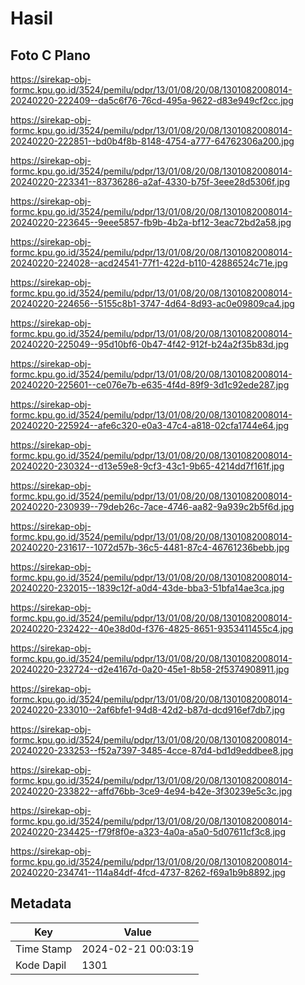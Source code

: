 # Hasil

## Foto C Plano

https://sirekap-obj-formc.kpu.go.id/3524/pemilu/pdpr/13/01/08/20/08/1301082008014-20240220-222409--da5c6f76-76cd-495a-9622-d83e949cf2cc.jpg

https://sirekap-obj-formc.kpu.go.id/3524/pemilu/pdpr/13/01/08/20/08/1301082008014-20240220-222851--bd0b4f8b-8148-4754-a777-64762306a200.jpg

https://sirekap-obj-formc.kpu.go.id/3524/pemilu/pdpr/13/01/08/20/08/1301082008014-20240220-223341--83736286-a2af-4330-b75f-3eee28d5306f.jpg

https://sirekap-obj-formc.kpu.go.id/3524/pemilu/pdpr/13/01/08/20/08/1301082008014-20240220-223645--9eee5857-fb9b-4b2a-bf12-3eac72bd2a58.jpg

https://sirekap-obj-formc.kpu.go.id/3524/pemilu/pdpr/13/01/08/20/08/1301082008014-20240220-224028--acd24541-77f1-422d-b110-42886524c71e.jpg

https://sirekap-obj-formc.kpu.go.id/3524/pemilu/pdpr/13/01/08/20/08/1301082008014-20240220-224656--5155c8b1-3747-4d64-8d93-ac0e09809ca4.jpg

https://sirekap-obj-formc.kpu.go.id/3524/pemilu/pdpr/13/01/08/20/08/1301082008014-20240220-225049--95d10bf6-0b47-4f42-912f-b24a2f35b83d.jpg

https://sirekap-obj-formc.kpu.go.id/3524/pemilu/pdpr/13/01/08/20/08/1301082008014-20240220-225601--ce076e7b-e635-4f4d-89f9-3d1c92ede287.jpg

https://sirekap-obj-formc.kpu.go.id/3524/pemilu/pdpr/13/01/08/20/08/1301082008014-20240220-225924--afe6c320-e0a3-47c4-a818-02cfa1744e64.jpg

https://sirekap-obj-formc.kpu.go.id/3524/pemilu/pdpr/13/01/08/20/08/1301082008014-20240220-230324--d13e59e8-9cf3-43c1-9b65-4214dd7f161f.jpg

https://sirekap-obj-formc.kpu.go.id/3524/pemilu/pdpr/13/01/08/20/08/1301082008014-20240220-230939--79deb26c-7ace-4746-aa82-9a939c2b5f6d.jpg

https://sirekap-obj-formc.kpu.go.id/3524/pemilu/pdpr/13/01/08/20/08/1301082008014-20240220-231617--1072d57b-36c5-4481-87c4-46761236bebb.jpg

https://sirekap-obj-formc.kpu.go.id/3524/pemilu/pdpr/13/01/08/20/08/1301082008014-20240220-232015--1839c12f-a0d4-43de-bba3-51bfa14ae3ca.jpg

https://sirekap-obj-formc.kpu.go.id/3524/pemilu/pdpr/13/01/08/20/08/1301082008014-20240220-232422--40e38d0d-f376-4825-8651-9353411455c4.jpg

https://sirekap-obj-formc.kpu.go.id/3524/pemilu/pdpr/13/01/08/20/08/1301082008014-20240220-232724--d2e4167d-0a20-45e1-8b58-2f5374908911.jpg

https://sirekap-obj-formc.kpu.go.id/3524/pemilu/pdpr/13/01/08/20/08/1301082008014-20240220-233010--2af6bfe1-94d8-42d2-b87d-dcd916ef7db7.jpg

https://sirekap-obj-formc.kpu.go.id/3524/pemilu/pdpr/13/01/08/20/08/1301082008014-20240220-233253--f52a7397-3485-4cce-87d4-bd1d9eddbee8.jpg

https://sirekap-obj-formc.kpu.go.id/3524/pemilu/pdpr/13/01/08/20/08/1301082008014-20240220-233822--affd76bb-3ce9-4e94-b42e-3f30239e5c3c.jpg

https://sirekap-obj-formc.kpu.go.id/3524/pemilu/pdpr/13/01/08/20/08/1301082008014-20240220-234425--f79f8f0e-a323-4a0a-a5a0-5d07611cf3c8.jpg

https://sirekap-obj-formc.kpu.go.id/3524/pemilu/pdpr/13/01/08/20/08/1301082008014-20240220-234741--114a84df-4fcd-4737-8262-f69a1b9b8892.jpg


## Metadata

| Key        | Value               |
| ---------- | ------------------- |
| Time Stamp | 2024-02-21 00:03:19 |
| Kode Dapil | 1301                |



